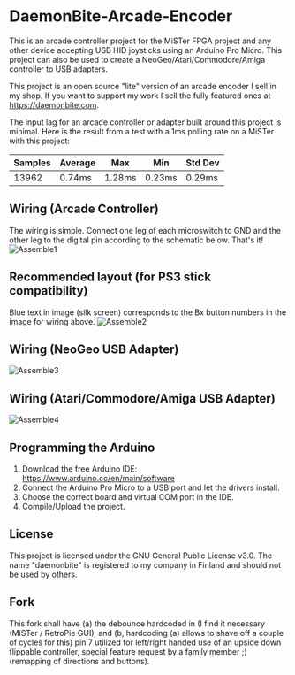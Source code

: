 # DaemonBite-Arcade-Encoder
This is an arcade controller project for the MiSTer FPGA project and any other device accepting USB HID joysticks using an Arduino Pro Micro. This project can also be used to create a NeoGeo/Atari/Commodore/Amiga controller to USB adapters.

This project is an open source "lite" version of an arcade encoder I sell in my shop. If you want to support my work I sell the fully featured ones at https://daemonbite.com.

The input lag for an arcade controller or adapter built around this project is minimal. Here is the result from a test with a 1ms polling rate on a MiSTer with this project:

| Samples | Average | Max | Min | Std Dev |
| ------ | ------ | ------ | ------ | ------ | 
| 13962 | 0.74ms | 1.28ms | 0.23ms | 0.29ms |

## Wiring (Arcade Controller)
The wiring is simple. Connect one leg of each microswitch to GND and the other leg to the digital pin according to the schematic below. That's it!  
![Assemble1](images/daemonbite-arcade-encoder-wiring.png)

## Recommended layout (for PS3 stick compatibility)
Blue text in image (silk screen) corresponds to the Bx button numbers in the image for wiring above. 
![Assemble2](images/daemonbite-arcade-encoder-layout.png)

## Wiring (NeoGeo USB Adapter)
![Assemble3](images/daemonbite-arcade-encoder-wiring-neogeo.png)

## Wiring (Atari/Commodore/Amiga USB Adapter)
![Assemble4](images/daemonbite-arcade-encoder-wiring-atari.png)

## Programming the Arduino
1. Download the free Arduino IDE: https://www.arduino.cc/en/main/software
2. Connect the Arduino Pro Micro to a USB port and let the drivers install.
3. Choose the correct board and virtual COM port in the IDE.
3. Compile/Upload the project.

## License
This project is licensed under the GNU General Public License v3.0. The name "daemonbite" is registered to my company in Finland and should not be used by others.

## Fork

This fork shall have (a) the debounce hardcoded in (I find it necessary (MiSTer / RetroPie GUI), and (b, hardcoding (a) allows to shave off a couple of cycles for this) pin 7 utilized for left/right handed use of an upside down flippable controller, special feature request by a family member ;) (remapping of directions and buttons).
